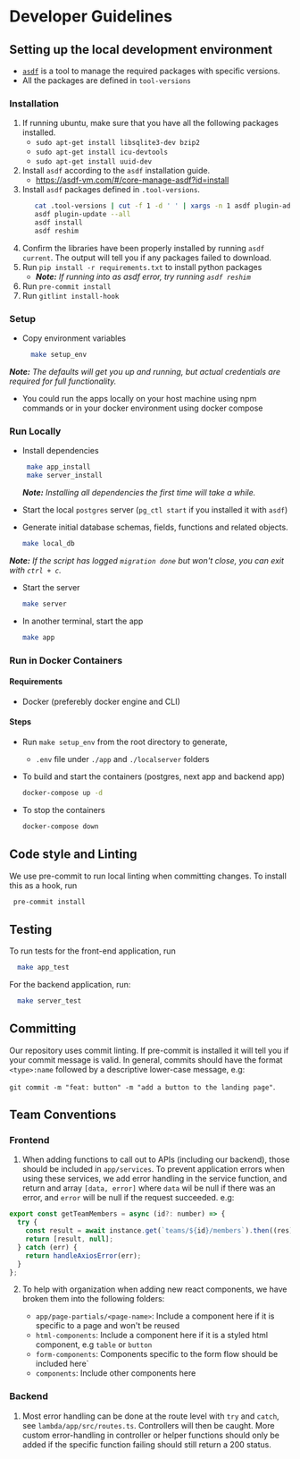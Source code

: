 # Developer Guidelines

## Setting up the local development environment

- [`asdf`](https://asdf-vm.com/#/core-manage-asdf) is a tool to manage the required packages with specific versions.
- All the packages are defined in `tool-versions`

### Installation

1. If running ubuntu, make sure that you have all the following packages installed.
   - `sudo apt-get install libsqlite3-dev bzip2`
   - `sudo apt-get install icu-devtools`
   - `sudo apt-get install uuid-dev`
1. Install `asdf` according to the `asdf` installation guide.
   - https://asdf-vm.com/#/core-manage-asdf?id=install
1. Install `asdf` packages defined in `.tool-versions`.
   ```sh
      cat .tool-versions | cut -f 1 -d ' ' | xargs -n 1 asdf plugin-add || true
      asdf plugin-update --all
      asdf install
      asdf reshim
   ```
1. Confirm the libraries have been properly installed by running `asdf current`. The output will tell you if any packages failed to download.
1. Run `pip install -r requirements.txt` to install python packages
   - _**Note:** If running into as asdf error, try running `asdf reshim`_
1. Run `pre-commit install`
1. Run `gitlint install-hook`

### Setup

- Copy environment variables
  ```sh
    make setup_env
  ```

_**Note:** The defaults will get you up and running, but actual credentials are required for full functionality._

- You could run the apps locally on your host machine using npm commands or in your docker environment using docker compose

### Run Locally

- Install dependencies

  ```sh
   make app_install
   make server_install
  ```

  _**Note:** Installing all dependencies the first time will take a while._

- Start the local `postgres` server (`pg_ctl start` if you installed it with `asdf`)
- Generate initial database schemas, fields, functions and related objects.

  ```sh
  make local_db
  ```

_**Note:** If the script has logged `migration done` but won't close, you can exit with `ctrl + c`._

- Start the server

  ```sh
  make server
  ```

- In another terminal, start the app

  ```sh
  make app
  ```

### Run in Docker Containers

#### Requirements

- Docker (preferebly docker engine and CLI)

#### Steps

- Run `make setup_env` from the root directory to generate,

  - `.env` file under `./app` and `./localserver` folders

- To build and start the containers (postgres, next app and backend app)
  ```bash
  docker-compose up -d
  ```
- To stop the containers
  ```bash
  docker-compose down
  ```

## Code style and Linting

We use pre-commit to run local linting when committing changes. To install this as a hook, run

```sh
 pre-commit install
```

## Testing

To run tests for the front-end application, run

```sh
  make app_test
```

For the backend application, run:

```sh
  make server_test
```

## Committing

Our repository uses commit linting. If pre-commit is installed it will tell you if your commit message is valid.
In general, commits should have the format `<type>:name` followed by a descriptive lower-case message, e.g:

`git commit -m "feat: button" -m "add a button to the landing page"`.

## Team Conventions

### Frontend

1. When adding functions to call out to APIs (including our backend), those should be included in `app/services`. To prevent
   application errors when using these services, we add error handling in the service function, and return and array
   `[data, error]` where `data` wil be null if there was an error, and `error` will be null if the request succeeded. e.g:

```javascript
export const getTeamMembers = async (id?: number) => {
  try {
    const result = await instance.get(`teams/${id}/members`).then((res) => res.data);
    return [result, null];
  } catch (err) {
    return handleAxiosError(err);
  }
};
```

2. To help with organization when adding new react components, we have broken them into the following folders:

   - `app/page-partials/<page-name>`: Include a component here if it is specific to a page and won't be reused
   - `html-components`: Include a component here if it is a styled html component, e.g `table` or `button`
   - `form-components`: Components specific to the form flow should be included here`
   - `components`: Include other components here

### Backend

1. Most error handling can be done at the route level with `try` and `catch`, see `lambda/app/src/routes.ts`.
   Controllers will then be caught. More custom error-handling in controller or helper functions should only
   be added if the specific function failing should still return a 200 status.
